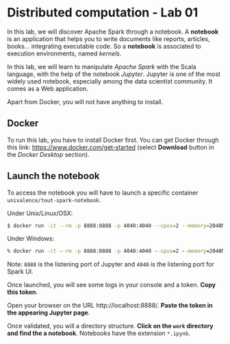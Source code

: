 # Distributed computation - Lab 01

In this lab, we will discover Apache Spark through a notebook. A
**notebook** is an application that helps you to write documents like
reports, articles, books... integrating executable code. So a
**notebook** is associated to execution environments, named _kernels_.

In this lab, we will learn to manipulate _Apache Spark_ with the Scala
language, with the help of the notebook _Jupyter_. Jupyter is one of
the most widely used notebook, especially among the data scientist
community. It comes as a Web application.

Apart from Docker, you will not have anything to install.

## Docker

To run this lab, you have to install Docker first. You can get Docker
through this link: https://www.docker.com/get-started (select
**Download** button in the _Docker Desktop_ section).

## Launch the notebook

To access the notebook you will have to launch a specific container
`univalence/tout-spark-notebook`.

Under Unix/Linux/OSX:

```sh
$ docker run -it --rm -p 8888:8888 -p 4040:4040 --cpus=2 --memory=2048M -v "$PWD":/home/jovyan/work univalence/tout-spark-notebook
```

Under Windows:

```cmd
% docker run -it --rm -p 8888:8888 -p 4040:4040 --cpus=2 --memory=2048M -v "%CD%":/home/jovyan/work univalence/tout-spark-notebook
```

Note: `8888` is the listening port of Jupyter and `4040` is the
listening port for Spark UI.

Once launched, you will see some logs in your console and a token.
**Copy this token**.

Open your browser on the URL http://localhost:8888/.
**Paste the token in the appearing Jupyter page**.

Once validated, you will a directory structure.
**Click on the `work` directory and find the a notebook**.
Notebooks have the extension `*.ipynb`.
